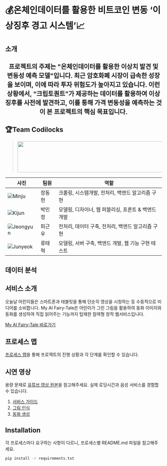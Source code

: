 # :moneybag:온체인데이터를 활용한 비트코인 변동 ‘이상징후 경고 시스템’:chart_with_upwards_trend:

## 소개
<h1 align="center" style="font-size: 20px;"> 프로젝트의 주제는 "온체인데이터를 활용한 이상치 발견 및 변동성 예측 모델"입니다. 최근 암호화폐 시장이 급속한 성장을 보이며, 이에 따라 투자 위험도가 높아지고 있습니다. 이런 상황에서,  “크립토퀀트”가 제공하는 데이터를 활용하여 이상징후를 사전에 발견하고, 이를 통해 가격 변동성을 예측하는 것이 본 프로젝트의 핵심 목표입니다.</h1>

## :trophy:Team Codilocks
> <img src="https://github.com/TaehyukRyu/Project-by-Coldilocks/assets/141690029/9302ef69-6a0f-423c-9bca-447357ca4990" width="900" height="100">

| 사진 | 팀원 | 역할 |
| --- | --- | --- |
| ![Minju](link-to-image) | 장동헌 | 크롤링, 시스템개발, 전처리, 백엔드 알고리즘 구현 |
| ![Kijun](link-to-image) | 박민정 | 모델링, 디자이너, 웹 퍼블리싱, 프론트 & 백엔드 개발 |
| ![Jeongyun](link-to) | 피근우 | 전처리, 데이터 구축, 전처리, 백엔드 알고리즘 구현 |
| ![Junyeok](<img src="/uploads/1848994ad25765da30fa8ef3684c67bc/캡처.PNG"  width="700" height="370">) | 류태혁 | 모델링, 서버 구축, 백엔드 개발, 웹 기능 구현 테스트 |

## 데이터 분석

## 

## 서비스 소개
오늘날 어린이들은 스마트폰과 태블릿을 통해 단순히 영상을 시청하는 등 수동적으로 미디어를 소비합니다. My AI Fairy-Tale은 어린이가 그린 그림을 활용하여 동화 이미지와 동화를 생성하여 직접 읽어주는 기능까지 탑재한 참여형 창작 웹서비스입니다.

[My AI Fairy-Tale 바로가기](link-to-service)

## 프로세스 맵
[프로세스 맵](link-to-process-map)을 통해 프로젝트의 진행 상황과 각 단계를 확인할 수 있습니다.

## 시연 영상
용량 문제로 [유튜브 영상 원본](link-to-youtube)을 참고해주세요. 실제 로딩시간과 음성 서비스를 경험할 수 있습니다.

1. [서비스 가이드](link-to-guide)
2. [그림 인식](link-to-image-recognition)
3. [동화 생성](link-to-story-generation)

## Installation
각 프로세스마다 요구하는 사항이 다르니, 프로세스별 README.md 파일을 참고해주세요.

```bash
pip install -r requirements.txt

